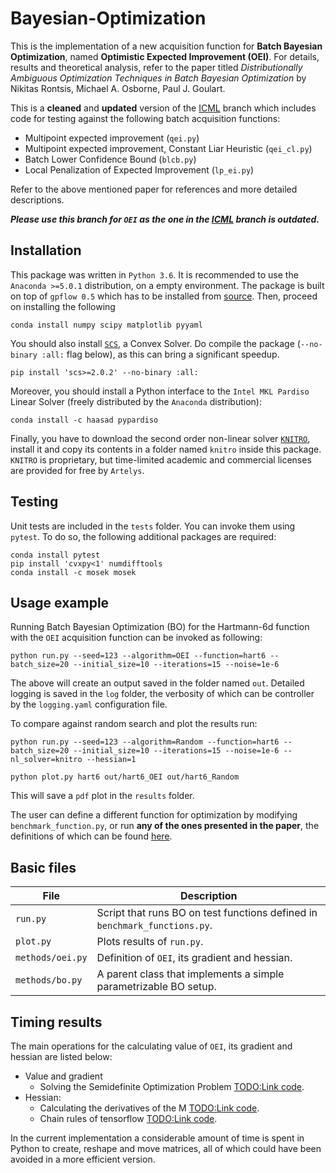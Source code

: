 # Bayesian-Optimization
This is the implementation of a new acquisition function for **Batch Bayesian Optimization**, named **Optimistic Expected Improvement (OEI)**. For details, results and theoretical analysis, refer to the paper titled *Distributionally Ambiguous Optimization Techniques in Batch Bayesian Optimization* by Nikitas Rontsis, Michael A.  Osborne, Paul J. Goulart.

This is a **cleaned** and **updated** version of the [ICML](https://github.com/oxfordcontrol/Bayesian-Optimization/tree/ICML) branch which includes code for testing against the following batch acquisition functions:
* Multipoint expected improvement (`qei.py`)
* Multipoint expected improvement, Constant Liar Heuristic (`qei_cl.py`)
* Batch Lower Confidence Bound (`blcb.py`)
* Local Penalization of Expected Improvement (`lp_ei.py`)

Refer to the above mentioned paper for references and more detailed descriptions.

***Please use this branch for `OEI` as the one in the [ICML](https://github.com/oxfordcontrol/Bayesian-Optimization/tree/ICML) branch is outdated.***

## Installation
This package was written in `Python 3.6`. It is recommended to use the `Anaconda >=5.0.1` distribution, on a empty environment. The package is built on top of `gpflow 0.5` which has to be installed from [source]( https://github.com/GPflow/GPflow/releases/tag/0.5.0).
Then, proceed on installing the following
```
conda install numpy scipy matplotlib pyyaml
```
You should also install [`SCS`](https://github.com/cvxgrp/scs), a Convex Solver. Do compile the package (`--no-binary :all:` flag below), as this can bring a significant speedup.
```
pip install 'scs>=2.0.2' --no-binary :all:
```
Moreover, you should install a Python interface to the `Intel MKL Pardiso` Linear Solver (freely distributed by the `Anaconda` distribution):
```
conda install -c haasad pypardiso
```
Finally, you have to download the second order non-linear solver [`KNITRO`](https://www.artelys.com/en/optimization-tools/knitro), install it and copy its contents in a folder named `knitro` inside this package. `KNITRO` is proprietary, but time-limited academic and commercial licenses are provided for free by `Artelys`.

## Testing
Unit tests are included in the `tests` folder. You can invoke them using `pytest`. To do so, the following additional packages are required:
```
conda install pytest
pip install 'cvxpy<1' numdifftools
conda install -c mosek mosek
```

## Usage example
Running Batch Bayesian Optimization (BO) for the Hartmann-6d function with the `OEI` acquisition function can be invoked as following:
```
python run.py --seed=123 --algorithm=OEI --function=hart6 --batch_size=20 --initial_size=10 --iterations=15 --noise=1e-6
```
The above will create an output saved in the folder named `out`. Detailed logging is saved in the `log` folder, the verbosity of which can be controller by the `logging.yaml` configuration file.

To compare against random search and plot the results run:
```
python run.py --seed=123 --algorithm=Random --function=hart6 --batch_size=20 --initial_size=10 --iterations=15 --noise=1e-6 --nl_solver=knitro --hessian=1

python plot.py hart6 out/hart6_OEI out/hart6_Random 
```
This will save a `pdf` plot in the `results` folder.

The user can define a different function for optimization by modifying `benchmark_function.py`, or run **any of the ones presented in the paper**, the definitions of which can be found [here](TODO:add_link).

## Basic files

|  File            | Description                                                      |
|----------------|-----------------------------------------------------------------|
| `run.py`         | Script that runs BO on test functions defined in `benchmark_functions.py`.               |
| `plot.py`        | Plots results of `run.py`.                                       |
| `methods/oei.py` | Definition of `OEI`, its gradient and hessian.                   |
| `methods/bo.py`  | A parent class that implements a simple parametrizable BO setup. |

## Timing results
The main operations for the calculating value of `OEI`, its gradient and hessian are listed below:
* Value and gradient
    * Solving the Semidefinite Optimization Problem [TODO:Link code]().
* Hessian: 
    * Calculating the derivatives of the M [TODO:Link code]().
    * Chain rules of tensorflow [TODO:Link code]().

In the current implementation a considerable amount of time is spent in Python to create, reshape and move matrices, all of which could have been avoided in a more efficient version.